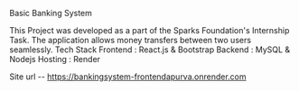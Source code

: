 Basic Banking System

This Project was developed as a part of the Sparks Foundation's Internship Task.
The application allows money transfers between two users seamlessly.
Tech Stack
Frontend  : React.js & Bootstrap
Backend  : MySQL & Nodejs
Hosting : Render

Site url -- https://bankingsystem-frontendapurva.onrender.com


